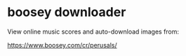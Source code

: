 # boosey downloader
 View online music scores and auto-download images from:

https://www.boosey.com/cr/perusals/